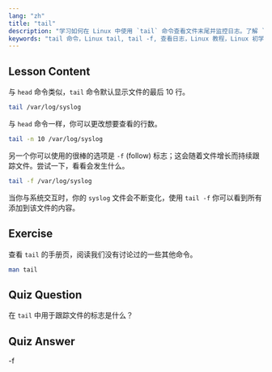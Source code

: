 ```yaml
---
lang: "zh"
title: "tail"
description: "学习如何在 Linux 中使用 `tail` 命令查看文件末尾并监控日志。了解 `tail -f` 以获取实时更新。开始你的 Linux 之旅！"
keywords: "tail 命令，Linux tail, tail -f, 查看日志，Linux 教程，Linux 初学者，Linux 指南"
---
```


## Lesson Content

与 `head` 命令类似，`tail` 命令默认显示文件的最后 10 行。

```bash
tail /var/log/syslog
```

与 `head` 命令一样，你可以更改想要查看的行数。

```bash
tail -n 10 /var/log/syslog
```

另一个你可以使用的很棒的选项是 `-f` (follow) 标志；这会随着文件增长而持续跟踪文件。尝试一下，看看会发生什么。

```bash
tail -f /var/log/syslog
```

当你与系统交互时，你的 `syslog` 文件会不断变化，使用 `tail -f` 你可以看到所有添加到该文件的内容。

## Exercise

查看 `tail` 的手册页，阅读我们没有讨论过的一些其他命令。

```bash
man tail
```

## Quiz Question

在 `tail` 中用于跟踪文件的标志是什么？

## Quiz Answer

-f
